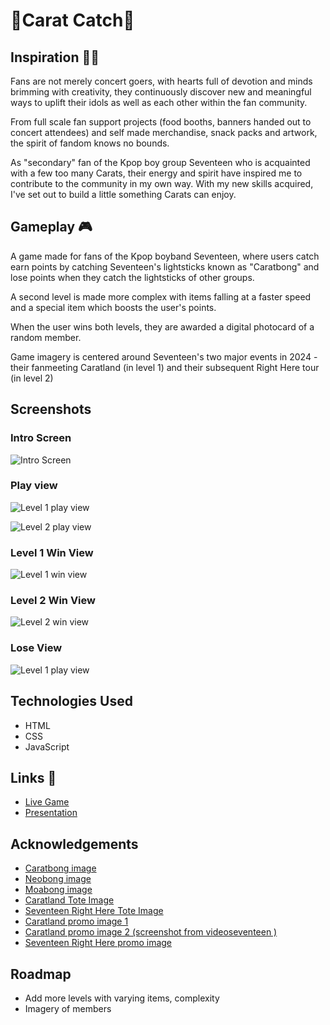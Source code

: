 # 💎Carat Catch💎


## Inspiration 🩷🩵
Fans are not merely concert goers, with hearts full of devotion and minds brimming with creativity, they continuously discover new and meaningful ways to uplift their idols as well as each other within the fan community. 

From full scale fan support projects (food booths, banners handed out to concert attendees) and self made merchandise, snack packs and artwork, the spirit of fandom knows no bounds.

As "secondary" fan of the Kpop boy group Seventeen who is acquainted with a few too many Carats, their energy and spirit have inspired me to contribute to the community in my own way. With my new skills acquired, I've set out to build a little something Carats can enjoy. 


## Gameplay 🎮

A game made for fans of the Kpop boyband Seventeen, where users catch earn points by catching Seventeen's lightsticks known as "Caratbong" and lose points when they catch the lightsticks of other groups. 

A second level is made more complex with items falling at a faster speed and a special item which boosts the user's points. 

When the user wins both levels, they are awarded a digital photocard of a random member. 

Game imagery is centered around Seventeen's two major events in 2024 - their fanmeeting Caratland (in level 1) and their subsequent Right Here tour (in level 2)


## Screenshots

### Intro Screen
![Intro Screen](images/introscreen.png)

### Play view

![Level 1 play view](images/l1playview.png)

![Level 2 play view](images/l2playview.png)

### Level 1 Win View
![Level 1 win view](images/l1winscreen.png)

### Level 2 Win View
![Level 2 win view](images/l2winscreen.png)

### Lose View
![Level 1 play view](images/loseview.png)

## Technologies Used
- HTML
- CSS
- JavaScript

## Links 🔗

- [Live Game](https://jamienahx.github.io/Carat-Catch-Game/)
- [Presentation](https://www.canva.com/design/DAGmXI1WS7g/3DAWgJolnsYJ1aNJw8xO8A/edit)


## Acknowledgements
- [Caratbong image](https://www.pinterest.com/pin/seventeen-carat-bong-2-sticker-for-sale-by-chesera--767160117782148129/)
- [Neobong image](https://www.pinterest.com/pin/lightstick-stickers-for-sale--593067844680102497/)
- [Moabong image](https://ro.pinterest.com/pin/834362268499997917/)
- [Caratland Tote Image](https://krmerchs.com/products/seventeen-2024-carat-land-shopper-bag)
- [Seventeen Right Here Tote Image](https://krmerchs.com/products/seventeen-right-here-world-tour-shopper-bag)
- [Caratland promo image 1](https://campaigns.weverse.io/WV47AEWA9?theme=light&lang=EN)
- [Caratland promo image 2 (screenshot from videoseventeen )](https://weverse.io/seventeen/media/2-145198228)
- [Seventeen Right Here promo image](https://en.wikipedia.org/wiki/Right_Here_World_Tour)


## Roadmap
- Add more levels with varying items, complexity
- Imagery of members 








